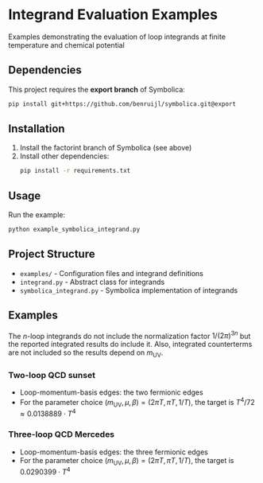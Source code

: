 # Integrand Evaluation Examples

Examples demonstrating the evaluation of loop integrands at finite temperature and chemical potential

## Dependencies

This project requires the **export branch** of Symbolica:

```bash
pip install git+https://github.com/benruijl/symbolica.git@export
```

## Installation

1. Install the factorint branch of Symbolica (see above)
2. Install other dependencies:
   ```bash
   pip install -r requirements.txt
   ```

## Usage

Run the example:
```bash
python example_symbolica_integrand.py
```

## Project Structure

- `examples/` - Configuration files and integrand definitions
- `integrand.py` - Abstract class for integrands
- `symbolica_integrand.py` - Symbolica implementation of integrands

## Examples

The $n$-loop integrands do not include the normalization factor $1/(2\pi)^{3n}$ but the reported integrated results do include it. Also, integrated counterterms are not included so the results depend on $m_\text{UV}$.

### Two-loop QCD sunset

- Loop-momentum-basis edges: the two fermionic edges
- For the parameter choice $(m_\text{UV}, \mu, \beta) = (2\pi T, \pi T, 1/T)$, the target is $T^4/72\approx 0.0138889\cdot T^4$

### Three-loop QCD Mercedes

- Loop-momentum-basis edges: the three fermionic edges
- For the parameter choice $(m_\text{UV}, \mu, \beta) = (2\pi T, \pi T, 1/T)$, the target is $0.0290399\cdot T^4$